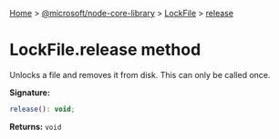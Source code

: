 [Home](./index) &gt; [@microsoft/node-core-library](./node-core-library.md) &gt; [LockFile](./node-core-library.lockfile.md) &gt; [release](./node-core-library.lockfile.release.md)

# LockFile.release method

Unlocks a file and removes it from disk. This can only be called once.

**Signature:**
```javascript
release(): void;
```
**Returns:** `void`

